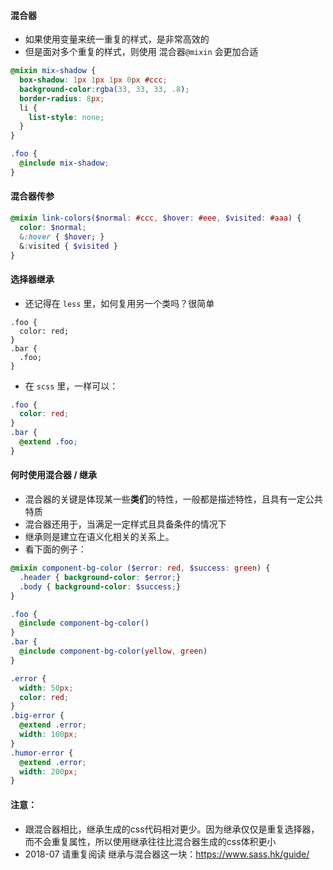 #### 混合器
* 如果使用变量来统一重复的样式，是非常高效的
* 但是面对多个重复的样式，则使用 混合器`@mixin` 会更加合适
```scss
@mixin mix-shadow {
  box-shadow: 1px 1px 1px 0px #ccc;
  background-color:rgba(33, 33, 33, .8);
  border-radius: 8px;
  li {
    list-style: none;
  }
}

.foo {
  @include mix-shadow;
}
```


#### 混合器传参
```scss
@mixin link-colors($normal: #ccc, $hover: #eee, $visited: #aaa) {
  color: $normal;
  &:hover { $hover; }
  &:visited { $visited }
}
```


#### 选择器继承
* 还记得在 `less` 里，如何复用另一个类吗？很简单
```less
.foo {
  color: red;
}
.bar {
  .foo;
}
```
* 在 `scss` 里，一样可以：
```scss
.foo {
  color: red;
}
.bar {
  @extend .foo;
}
```


#### 何时使用混合器 / 继承
* 混合器的关键是体现某一些**类们**的特性，一般都是描述特性，且具有一定公共特质
* 混合器还用于，当满足一定样式且具备条件的情况下
* 继承则是建立在语义化相关的关系上。
* 看下面的例子：
```scss
@mixin component-bg-color ($error: red, $success: green) {
  .header { background-color: $error;}
  .body { background-color: $success;}
}

.foo {
  @include component-bg-color()
}
.bar {
  @include component-bg-color(yellow, green)
}

.error {
  width: 50px;
  color: red;
}
.big-error {
  @extend .error;
  width: 100px;
}
.humor-error {
  @extend .error;
  width: 200px;
}
```

#### 注意：
* 跟混合器相比，继承生成的css代码相对更少。因为继承仅仅是重复选择器，而不会重复属性，所以使用继承往往比混合器生成的css体积更小
* 2018-07 请重复阅读 继承与混合器这一块：https://www.sass.hk/guide/


